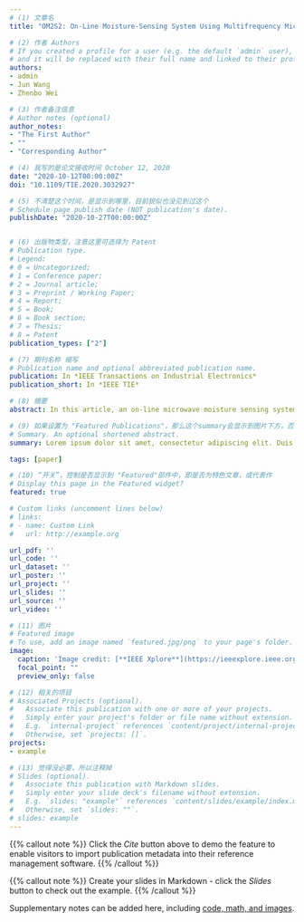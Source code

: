 ```yaml
---
# (1) 文章名
title: "OM2S2: On-Line Moisture-Sensing System Using Multifrequency Microwave Signals Optimized by a Two-Stage Frequency Selection Framework"

# (2) 作者 Authors
# If you created a profile for a user (e.g. the default `admin` user), write the username (folder name) here 
# and it will be replaced with their full name and linked to their profile.
authors:
- admin
- Jun Wang
- Zhenbo Wei

# (3) 作者备注信息 
# Author notes (optional)
author_notes:
- "The First Author"
- ""
- "Corresponding Author"

# (4) 我写的是论文接收时间 October 12, 2020
date: "2020-10-12T00:00:00Z"
doi: "10.1109/TIE.2020.3032927"

# (5) 不清楚这个时间，是显示到哪里，目前貌似也没见到过这个
# Schedule page publish date (NOT publication's date).
publishDate: "2020-10-27T00:00:00Z"


# (6) 出版物类型，注意这里可选择为 Patent
# Publication type.
# Legend: 
# 0 = Uncategorized; 
# 1 = Conference paper; 
# 2 = Journal article;
# 3 = Preprint / Working Paper; 
# 4 = Report; 
# 5 = Book; 
# 6 = Book section;
# 7 = Thesis; 
# 8 = Patent
publication_types: ["2"]

# (7) 期刊名称 缩写
# Publication name and optional abbreviated publication name.
publication: In *IEEE Transactions on Industrial Electronics*
publication_short: In *IEEE TIE*

# (8) 摘要
abstract: In this article, an on-line microwave moisture sensing system (OM2S2) based on a multifrequency swept technique was developed to monitor the moisture content (MC) of corn in the fresh to dry state (MC ranged from 10.89% to 63.64%) in real time. Attenuation and phase shift data were collected under a frequency swept signal containing 801 frequencies from 2.00 to 10.00 GHz with a 10 MHz interval. To remove the inefficient frequencies, the optimized frequencies were selected by a two-stage frequency selection framework: 1) 17 frequency subsets were generated using the random forest-recursive feature elimination algorithm, and then 2) the optimal frequency set (including eight individual frequencies) was determined using voting strategies according to the results of ten-fold cross-validation. The attenuation and phase shift data corresponding to the optimal frequency set were utilized as the input variables of six regression algorithms for MC prediction. A deep neural network (coefficient of determination (R<sup>2</sup>) = 0.997, root mean square error (RMSE) = 1.087, mean absolute error (MAE) = 0.868) performed best according to the Friedman test and Nemenyi post hoc test and thus, was employed for the OM2S2. These results showed that the OM2S2 could measure the MC of corn changing from the fresh state to the dry state in real time, and it showed potential for utilization in the on-line determination of high MC in food processing and agriculture-related industries.

# (9) 如果设置为 "Featured Publications"，那么这个summary会显示到图片下方，否则就不会显示出来！
# Summary. An optional shortened abstract.
summary: Lorem ipsum dolor sit amet, consectetur adipiscing elit. Duis posuere tellus ac convallis placerat. Proin tincidunt magna sed ex sollicitudin condimentum.

tags: [paper]

# (10) “开关”，控制是否显示到 "Featured"部件中，即是否为特色文章，或代表作
# Display this page in the Featured widget?
featured: true

# Custom links (uncomment lines below)
# links:
# - name: Custom Link
#   url: http://example.org

url_pdf: ''
url_code: ''
url_dataset: ''
url_poster: ''
url_project: ''
url_slides: ''
url_source: ''
url_video: ''

# (11) 图片
# Featured image
# To use, add an image named `featured.jpg/png` to your page's folder. 
image:
  caption: 'Image credit: [**IEEE Xplore**](https://ieeexplore.ieee.org/Xplore/home.jsp)'
  focal_point: ""
  preview_only: false

# (12) 相关的项目
# Associated Projects (optional).
#   Associate this publication with one or more of your projects.
#   Simply enter your project's folder or file name without extension.
#   E.g. `internal-project` references `content/project/internal-project/index.md`.
#   Otherwise, set `projects: []`.
projects:
- example

# (13) 觉得没必要，所以注释掉
# Slides (optional).
#   Associate this publication with Markdown slides.
#   Simply enter your slide deck's filename without extension.
#   E.g. `slides: "example"` references `content/slides/example/index.md`.
#   Otherwise, set `slides: ""`.
# slides: example
---
```


{{% callout note %}}
Click the *Cite* button above to demo the feature to enable visitors to import publication metadata into their reference management software.
{{% /callout %}}

{{% callout note %}}
Create your slides in Markdown - click the *Slides* button to check out the example.
{{% /callout %}}

Supplementary notes can be added here, including [code, math, and images](https://wowchemy.com/docs/writing-markdown-latex/).





